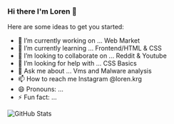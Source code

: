 ### Hi there I'm Loren 👋


Here are some ideas to get you started:

- 🔭 I’m currently working on ... Web Market
- 🌱 I’m currently learning ... Frontend/HTML & CSS
- 👯 I’m looking to collaborate on ... Reddit & Youtube
- 🤔 I’m looking for help with ... CSS Basics
- 💬 Ask me about ... Vms and Malware analysis 
- 📫 How to reach me Instagram @loren.krg 
- 😄 Pronouns: ...
- ⚡ Fun fact: ... 

![GitHub Stats](https://github-readme-stats.vercel.app/api?username=LorenJP&theme=radical)
